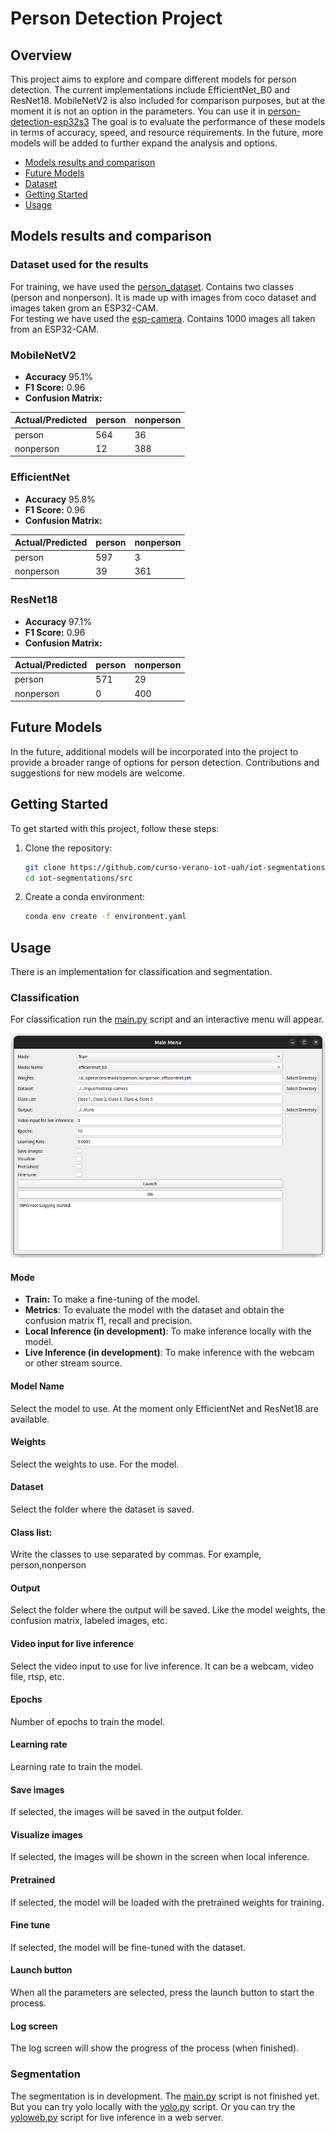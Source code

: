 # Person Detection Project

## Overview

This project aims to explore and compare different models for person detection.
The current implementations include EfficientNet_B0 and ResNet18. MobileNetV2 is also included for comparison purposes, 
but at the moment it is not an option in the parameters. You can use it in 
[person-detection-esp32s3](https://github.com/curso-verano-iot-uah/person-detection-esp32s3)
The goal is to evaluate the performance of these models in terms of accuracy, speed, and resource requirements.
In the future, more models will be added to further expand the analysis and options.  
  

* [Models results and comparison](#models-results-and-comparison)
* [Future Models](#future-models)
* [Dataset](#dataset)
* [Getting Started](#getting-started)
* [Usage](#usage)

## Models results and comparison

### Dataset used for the results

For training, we have used the [person_dataset](input/person_dataset). Contains
two classes (person and nonperson). It is made up with images from coco dataset and
images taken grom an ESP32-CAM.  
For testing we have used the [esp-camera](input/test/esp-camera). Contains 1000 images all taken 
from an ESP32-CAM.


### MobileNetV2
- **Accuracy**  95.1%
- **F1 Score:** 0.96
- **Confusion Matrix:**

| Actual/Predicted | person | nonperson |
|------------------|--------|-----------|
| person           | 564    | 36        |
| nonperson        | 12     | 388       |


### EfficientNet
- **Accuracy** 95.8%
- **F1 Score:** 0.96
- **Confusion Matrix:**

| Actual/Predicted | person | nonperson |
|------------------|--------|-----------|
| person           | 597    | 3         |
| nonperson        | 39     | 361       |

### ResNet18
- **Accuracy** 97.1%
- **F1 Score:** 0.96
- **Confusion Matrix:**

| Actual/Predicted | person | nonperson |
|------------------|--------|-----------|
| person           | 571    | 29        |
| nonperson        | 0      | 400       |


## Future Models

In the future, additional models will be incorporated into the project to provide a broader 
range of options for person detection. Contributions and suggestions for new models are welcome.

## Getting Started

To get started with this project, follow these steps:

1. Clone the repository:

   ```bash
   git clone https://github.com/curso-verano-iot-uah/iot-segmentations.git
   cd iot-segmentations/src
   ```
2. Create a conda environment:

   ```bash
   conda env create -f environment.yaml
   ```
   
## Usage

There is an implementation for classification and segmentation.

### Classification

For classification run the [main.py](src/main.py) script and an
interactive menu will appear.

![](docs/figures/mainUi.png)

#### Mode
- **Train:** To make a fine-tuning of the model.
- **Metrics**: To evaluate the model with the dataset and obtain the confusion matrix
f1, recall and precision.
- **Local Inference (in development)**: To make inference locally with the model.
- **Live Inference (in development)**: To make inference with the webcam or other stream source.

#### Model Name
Select the model to use. At the moment only EfficientNet and ResNet18 are available.

#### Weights
Select the weights to use. For the model.

#### Dataset 

Select the folder where the dataset is saved.

#### Class list: 

Write the classes to use separated by commas. For example, person,nonperson

#### Output

Select the folder where the output will be saved. Like the model weights, the confusion matrix, labeled images, etc.

#### Video input for live inference

Select the video input to use for live inference. It can be a webcam, video file, rtsp, etc.

#### Epochs

Number of epochs to train the model.

#### Learning rate

Learning rate to train the model.

#### Save images

If selected, the images will be saved in the output folder.

#### Visualize images

If selected, the images will be shown in the screen when local inference.

#### Pretrained 

If selected, the model will be loaded with the pretrained weights for training.

#### Fine tune

If selected, the model will be fine-tuned with the dataset.

#### Launch button

When all the parameters are selected, press the launch button to start the process.


#### Log screen

The log screen will show the progress of the process (when finished).


### Segmentation

The segmentation is in development. The [main.py](src/segmentation/main.py) script is not finished yet.
But you can try yolo locally with the [yolo.py](src/models/object_detection/yolo.py) script.
Or you can try the [yoloweb.py](src/models/object_detection/yoloweb.py) script for live inference in a web server.











